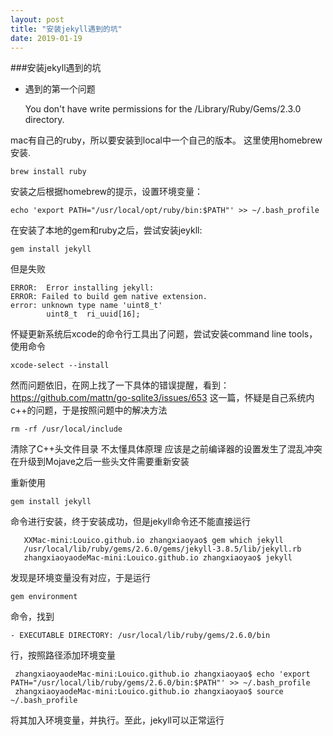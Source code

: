 ```yaml
---
layout: post
title: "安装jekyll遇到的坑"
date: 2019-01-19
---
```

###安装jekyll遇到的坑

* 遇到的第一个问题

    You don't have write permissions for the /Library/Ruby/Gems/2.3.0 directory.

mac有自己的ruby，所以要安装到local中一个自己的版本。
这里使用homebrew安装.
 
    brew install ruby

安装之后根据homebrew的提示，设置环境变量：

    echo 'export PATH="/usr/local/opt/ruby/bin:$PATH"' >> ~/.bash_profile

在安装了本地的gem和ruby之后，尝试安装jeykll:

    gem install jekyll 

但是失败

    ERROR:  Error installing jekyll:
	ERROR: Failed to build gem native extension.
	error: unknown type name 'uint8_t'
            uint8_t  ri_uuid[16];
            
怀疑更新系统后xcode的命令行工具出了问题，尝试安装command line tools，
使用命令

    xcode-select --install

然而问题依旧，在网上找了一下具体的错误提醒，看到：https://github.com/mattn/go-sqlite3/issues/653
                        这一篇，怀疑是自己系统内c++的问题，于是按照问题中的解决方法
                        
    rm -rf /usr/local/include 
清除了C++头文件目录 不太懂具体原理 应该是之前编译器的设置发生了混乱冲突 在升级到Mojave之后一些头文件需要重新安装

重新使用
    
    gem install jekyll
    
命令进行安装，终于安装成功，但是jekyll命令还不能直接运行
    
    
       XXMac-mini:Louico.github.io zhangxiaoyao$ gem which jekyll
       /usr/local/lib/ruby/gems/2.6.0/gems/jekyll-3.8.5/lib/jekyll.rb
       zhangxiaoyaodeMac-mini:Louico.github.io zhangxiaoyao$ jekyll

发现是环境变量没有对应，于是运行
 
    gem environment
    
命令，找到
        
    - EXECUTABLE DIRECTORY: /usr/local/lib/ruby/gems/2.6.0/bin 
行，按照路径添加环境变量


     zhangxiaoyaodeMac-mini:Louico.github.io zhangxiaoyao$ echo 'export PATH="/usr/local/lib/ruby/gems/2.6.0/bin:$PATH"' >> ~/.bash_profile
     zhangxiaoyaodeMac-mini:Louico.github.io zhangxiaoyao$ source ~/.bash_profile
将其加入环境变量，并执行。至此，jekyll可以正常运行
